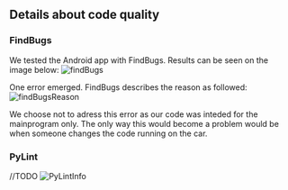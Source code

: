 ## Details about code quality

### FindBugs
We tested the Android app with FindBugs. Results can be seen on the image below:
![findBugs](/Images/findbugs.png)

One error emerged. FindBugs describes the reason as followed: 
![findBugsReason](/Images/findbugsReason.png)

We choose not to adress this error as our code was inteded for the mainprogram only. The only way this would become a problem would be when someone changes the code running on the car.

### PyLint
//TODO
![PyLintInfo](www.google.se)

